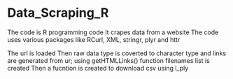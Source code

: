 # Data_Scraping_R
The code is R programming code
It crapes data from a website
The code uses various packages like RCurl, XML, stringr, plyr and httr

The url is loaded
Then raw data type is coverted to character type and links are generated from ur; using getHTMLLinks() function
filenames list is created
Then a fucntion is created to download csv using l_ply
